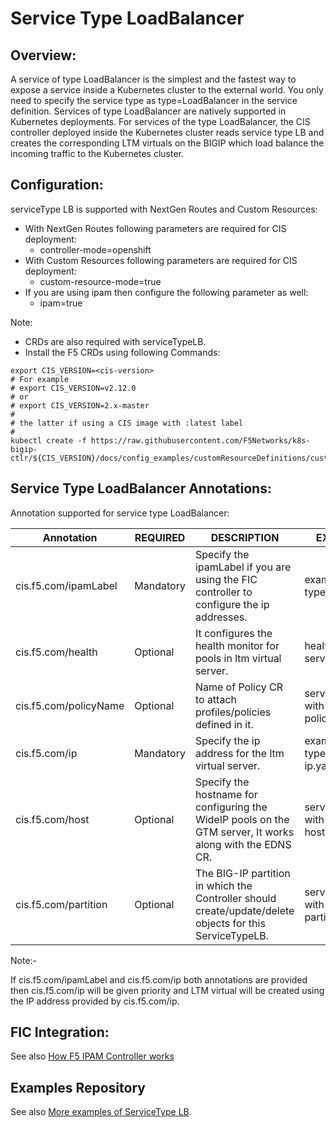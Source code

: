 # Service Type LoadBalancer

## Overview:

A service of type LoadBalancer is the simplest and the fastest way to expose a service inside a Kubernetes cluster to the external world. You only need to specify the service type as type=LoadBalancer in the service definition.
Services of type LoadBalancer are natively supported in Kubernetes deployments. For services of the type LoadBalancer, the CIS controller deployed inside the Kubernetes cluster reads service type LB and creates the corresponding LTM virtuals on the BIGIP which load balance the incoming traffic to the Kubernetes cluster.

## Configuration:

serviceType LB is supported with NextGen Routes and Custom Resources:
* With NextGen Routes following parameters are required for CIS deployment: 
    * controller-mode=openshift
* With Custom Resources following parameters are required for CIS deployment:
    * custom-resource-mode=true
* If you are using ipam then configure the following parameter as well:
    * ipam=true

Note:
* CRDs are also required with serviceTypeLB.
* Install the F5 CRDs using following Commands:
```shell
export CIS_VERSION=<cis-version>
# For example
# export CIS_VERSION=v2.12.0
# or
# export CIS_VERSION=2.x-master
#
# the latter if using a CIS image with :latest label
#
kubectl create -f https://raw.githubusercontent.com/F5Networks/k8s-bigip-ctlr/${CIS_VERSION}/docs/config_examples/customResourceDefinitions/customresourcedefinitions.yml

```

## Service Type LoadBalancer Annotations:

Annotation supported for service type LoadBalancer:

| Annotation            | REQUIRED  | DESCRIPTION                                                                                               | EXAMPLE  FILE                         |
|-----------------------|-----------|-----------------------------------------------------------------------------------------------------------|---------------------------------------|
| cis.f5.com/ipamLabel  | Mandatory | Specify the ipamLabel if you are using the FIC controller to configure the ip addresses.                  | example-service-type-lb.yaml          |
| cis.f5.com/health     | Optional  | It configures the health monitor for pools in ltm virtual server.                                         | healthMonitor-serviceTypeLB.yaml      |
| cis.f5.com/policyName | Optional  | Name of Policy CR to attach profiles/policies defined in it.                                              | service-type-lb-with-policyname.yaml  |
| cis.f5.com/ip         | Mandatory | Specify the ip address for the ltm virtual server.                                                        | example-service-type-lb-staic-ip.yaml |
| cis.f5.com/host       | Optional  | Specify the hostname for configuring the WideIP pools on the GTM server, It works along with the EDNS CR. | service-type-lb-with-hostname.yaml    |
| cis.f5.com/partition  | Optional  | The BIG-IP partition in which the Controller should create/update/delete objects for this ServiceTypeLB.  | service-type-lb-with-custom-partition.yaml    |

Note:-

If cis.f5.com/ipamLabel and cis.f5.com/ip both annotations are provided then cis.f5.com/ip will be given priority and LTM virtual will be created using the IP address provided by cis.f5.com/ip.

## FIC Integration:

See also [How F5 IPAM Controller works](https://clouddocs.f5.com/containers/latest/userguide/ipam/)

## Examples Repository

See also [More examples of ServiceType LB](https://github.com/F5Networks/k8s-bigip-ctlr/tree/2.x-master/docs/config_examples/customResource/serviceTypeLB).